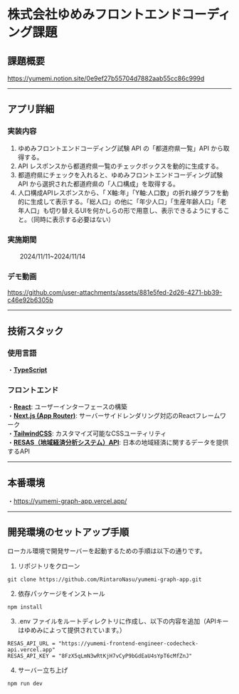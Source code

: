 # 株式会社ゆめみフロントエンドコーディング課題

## 課題概要
https://yumemi.notion.site/0e9ef27b55704d7882aab55cc86c999d

---

## アプリ詳細

### 実装内容
  1. ゆめみフロントエンドコーディング試験 API の「都道府県一覧」API から取得する。
  2. API レスポンスから都道府県一覧のチェックボックスを動的に生成する。
  3. 都道府県にチェックを入れると、ゆめみフロントエンドコーディング試験 API から選択された都道府県の「人口構成」を取得する。
  4. 人口構成APIレスポンスから、「 X軸:年」「Y軸:人口数」の折れ線グラフを動的に生成して表示する。「総人口」の他に「年少人口」「生産年齢人口」「老年人口」も切り替えるUIを何かしらの形で用意し、表示できるようにすること。（同時に表示する必要はない）

### 実施期間
　　2024/11/11~2024/11/14

### デモ動画
https://github.com/user-attachments/assets/881e5fed-2d26-4271-bb39-c46e92b6305b

---

## 技術スタック
### 使用言語
  ・**[TypeScript](https://www.typescriptlang.org/)**
  
### フロントエンド 
  ・**[React](https://ja.react.dev/)**: ユーザーインターフェースの構築<br>
  ・**[Next.js (App Router)](https://nextjs.org/)**: サーバーサイドレンダリング対応のReactフレームワーク<br>
  ・**[TailwindCSS](https://tailwindcss.com/)**: カスタマイズ可能なCSSユーティリティ<br>
  ・**[RESAS（地域経済分析システム）API](https://opendata.resas-portal.go.jp/)**: 日本の地域経済に関するデータを提供するAPI

---


## 本番環境
 ・https://yumemi-graph-app.vercel.app/

 
---


## 開発環境のセットアップ手順
ローカル環境で開発サーバーを起動するための手順は以下の通りです。

1. リポジトリをクローン
```
git clone https://github.com/RintaroNasu/yumemi-graph-app.git
```
2. 依存パッケージをインストール
```
npm install
```
3. .env ファイルをルートディレクトリに作成し、以下の内容を追加（APIキーはゆめみによって提供されています。）
```
RESAS_API_URL = "https://yumemi-frontend-engineer-codecheck-api.vercel.app"
RESAS_API_KEY = "8FzX5qLmN3wRtKjH7vCyP9bGdEaU4sYpT6cMfZnJ"
```
4. サーバー立ち上げ
```
npm run dev
```
